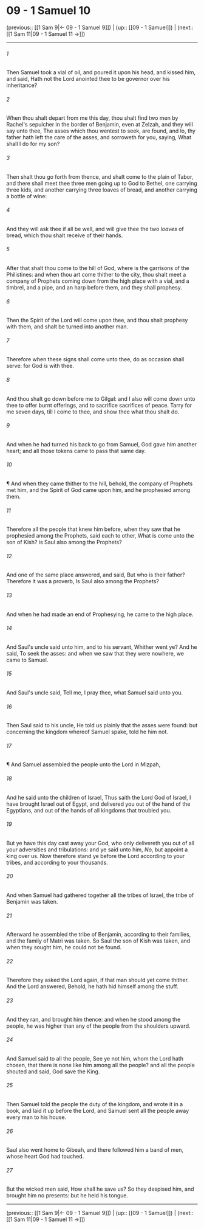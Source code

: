 # 09 - 1 Samuel 10

(previous:: [[1 Sam 9|← 09 - 1 Samuel 9]]) | (up:: [[09 - 1 Samuel]]) | (next:: [[1 Sam 11|09 - 1 Samuel 11 →]])

***


###### 1 
Then Samuel took a vial of oil, and poured it upon his head, and kissed him, and said, Hath not the Lord anointed thee to be governor over his inheritance? 

###### 2 
When thou shalt depart from me this day, thou shalt find two men by Rachel's sepulcher in the border of Benjamin, even at Zelzah, and they will say unto thee, The asses which thou wentest to seek, are found, and lo, thy father hath left the care of the asses, and sorroweth for you, saying, What shall I do for my son? 

###### 3 
Then shalt thou go forth from thence, and shalt come to the plain of Tabor, and there shall meet thee three men going up to God to Bethel, one carrying three kids, and another carrying three loaves of bread, and another carrying a bottle of wine: 

###### 4 
And they will ask thee if all be well, and will give thee the two _loaves_ of bread, which thou shalt receive of their hands. 

###### 5 
After that shalt thou come to the hill of God, where is the garrisons of the Philistines: and when thou art come thither to the city, thou shalt meet a company of Prophets coming down from the high place with a vial, and a timbrel, and a pipe, and an harp before them, and they shall prophesy. 

###### 6 
Then the Spirit of the Lord will come upon thee, and thou shalt prophesy with them, and shalt be turned into another man. 

###### 7 
Therefore when these signs shall come unto thee, do as occasion shall serve: for God _is_ with thee. 

###### 8 
And thou shalt go down before me to Gilgal: and I also will come down unto thee to offer burnt offerings, and to sacrifice sacrifices of peace. Tarry for me seven days, till I come to thee, and show thee what thou shalt do. 

###### 9 
And when he had turned his back to go from Samuel, God gave him another heart; and all those tokens came to pass that same day. 

###### 10 
¶ And when they came thither to the hill, behold, the company of Prophets met him, and the Spirit of God came upon him, and he prophesied among them. 

###### 11 
Therefore all the people that knew him before, when they saw that he prophesied among the Prophets, said each to other, What is come unto the son of Kish? is Saul also among the Prophets? 

###### 12 
And one of the same place answered, and said, But who is their father? Therefore it was a proverb, Is Saul also among the Prophets? 

###### 13 
And when he had made an end of Prophesying, he came to the high place. 

###### 14 
And Saul's uncle said unto him, and to his servant, Whither went ye? And he said, To seek the asses: and when we saw that they were nowhere, we came to Samuel. 

###### 15 
And Saul's uncle said, Tell me, I pray thee, what Samuel said unto you. 

###### 16 
Then Saul said to his uncle, He told us plainly that the asses were found: but concerning the kingdom whereof Samuel spake, told he him not. 

###### 17 
¶ And Samuel assembled the people unto the Lord in Mizpah, 

###### 18 
And he said unto the children of Israel, Thus saith the Lord God of Israel, I have brought Israel out of Egypt, and delivered you out of the hand of the Egyptians, and out of the hands of all kingdoms that troubled you. 

###### 19 
But ye have this day cast away your God, who only delivereth you out of all your adversities and tribulations: and ye said unto him, _No_, but appoint a king over us. Now therefore stand ye before the Lord according to your tribes, and according to your thousands. 

###### 20 
And when Samuel had gathered together all the tribes of Israel, the tribe of Benjamin was taken. 

###### 21 
Afterward he assembled the tribe of Benjamin, according to their families, and the family of Matri was taken. So Saul the son of Kish was taken, and when they sought him, he could not be found. 

###### 22 
Therefore they asked the Lord again, if that man should yet come thither. And the Lord answered, Behold, he hath hid himself among the stuff. 

###### 23 
And they ran, and brought him thence: and when he stood among the people, he was higher than any of the people from the shoulders upward. 

###### 24 
And Samuel said to all the people, See ye not him, whom the Lord hath chosen, that there is none like him among all the people? and all the people shouted and said, God save the King. 

###### 25 
Then Samuel told the people the duty of the kingdom, and wrote it in a book, and laid it up before the Lord, and Samuel sent all the people away every man to his house. 

###### 26 
Saul also went home to Gibeah, and there followed him a band of men, whose heart God had touched. 

###### 27 
But the wicked men said, How shall he save us? So they despised him, and brought him no presents: but he held his tongue.

***

(previous:: [[1 Sam 9|← 09 - 1 Samuel 9]]) | (up:: [[09 - 1 Samuel]]) | (next:: [[1 Sam 11|09 - 1 Samuel 11 →]])
